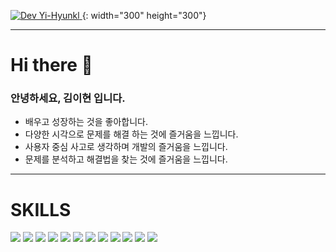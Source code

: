 [![Dev Yi-Hyunkl](https://github.com/dev-yihyun/dev-yihyun/assets/67820737/678399be-bb23-4a91-aec6-84bf3e067742)
](https://dev-yihyun.github.io/){: width="300" height="300"}

---

# Hi there 👋
### 안녕하세요, 김이현 입니다.
- 배우고 성장하는 것을 좋아합니다.
- 다양한 시각으로 문제를 해결 하는 것에 즐거움을 느낍니다.
- 사용자 중심 사고로 생각하며 개발의 즐거움을 느낍니다.
- 문제를 분석하고 해결법을 찾는 것에 즐거움을 느낍니다.

---

# SKILLS
<img src="https://img.shields.io/badge/react-61DAFB?style=for-the-badge&logo=react&logoColor=white"> <img src="https://img.shields.io/badge/react-61DAFB?style=for-the-badge&logo=react&logoColor=white"> <img src="https://img.shields.io/badge/javascript-F7DF1E?style=for-the-badge&logo=javascript&logoColor=white"> <img src="https://img.shields.io/badge/node.js-5FA04E?style=for-the-badge&logo=node.js&logoColor=white"> <img src="https://img.shields.io/badge/python-3776AB?style=for-the-badge&logo=python&logoColor=white"> <img src="https://img.shields.io/badge/mysql-4479A1?style=for-the-badge&logo=mysql&logoColor=white"> <img src="https://img.shields.io/badge/kotlin-7F52FF?style=for-the-badge&logo=kotlin&logoColor=white"> <img src="https://img.shields.io/badge/android-34A853?style=for-the-badge&logo=android&logoColor=white"> <img src="https://img.shields.io/badge/oracle-F80000?style=for-the-badge&logo=oracle&logoColor=white"> <img src="https://img.shields.io/badge/webrtc-333333?style=for-the-badge&logo=webrtc&logoColor=white"> <img src="https://img.shields.io/badge/socket.io-010101?style=for-the-badge&logo=socket.io&logoColor=white"> <img src="https://img.shields.io/badge/java-007396?style=for-the-badge&logo=java&logoColor=white">




<!--
**dev-yihyun/dev-yihyun** is a ✨ _special_ ✨ repository because its `README.md` (this file) appears on your GitHub profile.

Here are some ideas to get you started:

- 🔭 I’m currently working on ...
- 🌱 I’m currently learning ...
- 👯 I’m looking to collaborate on ...
- 🤔 I’m looking for help with ...
- 💬 Ask me about ...
- 📫 How to reach me: ...
- 😄 Pronouns: ...
- ⚡ Fun fact: ...
-->
